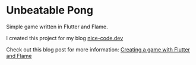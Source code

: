 # Unbeatable Pong

Simple game written in Flutter and Flame.

I created this project for my blog [nice-code.dev](https://nice-code.dev)


Check out this blog post for more information: [Creating a game with Flutter and Flame](https://nice-code.dev/app-development/flutter/flutter-and-flame-game/)